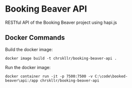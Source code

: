 # Booking Beaver API

RESTful API of the Booking Beaver project using hapi.js 


## Docker Commands

Build the docker image:
```
docker image build -t chrskllr/booking-beaver-api .
```

Run the docker image:
```
docker container run -it -p 7500:7500 -v C:\code\booked-beaver\api:/app chrskllr/booking-beaver-api
```